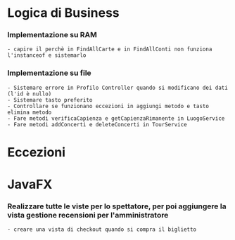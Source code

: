 # Logica di Business
### Implementazione su RAM
	- capire il perchè in FindAllCarte e in FindAllConti non funziona l'instanceof e sistemarlo

### Implementazione su file
	- Sistemare errore in Profilo Controller quando si modificano dei dati (l'id è nullo)
	- Sistemare tasto preferito
	- Controllare se funzionano eccezioni in aggiungi metodo e tasto elimina metodo
	- Fare metodi verificaCapienza e getCapienzaRimanente in LuogoService
	- Fare metodi addConcerti e deleteConcerti in TourService
	
# Eccezioni
		
# JavaFX
### Realizzare tutte le viste per lo spettatore, per poi aggiungere la vista gestione recensioni per l'amministratore
	- creare una vista di checkout quando si compra il biglietto